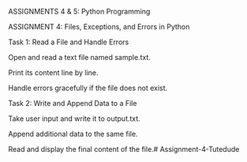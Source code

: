 ASSIGNMENTS 4 & 5: Python Programming

ASSIGNMENT 4: Files, Exceptions, and Errors in Python

Task 1: Read a File and Handle Errors

Open and read a text file named sample.txt.

Print its content line by line.

Handle errors gracefully if the file does not exist.

Task 2: Write and Append Data to a File

Take user input and write it to output.txt.

Append additional data to the same file.

Read and display the final content of the file.# Assignment-4-Tutedude
